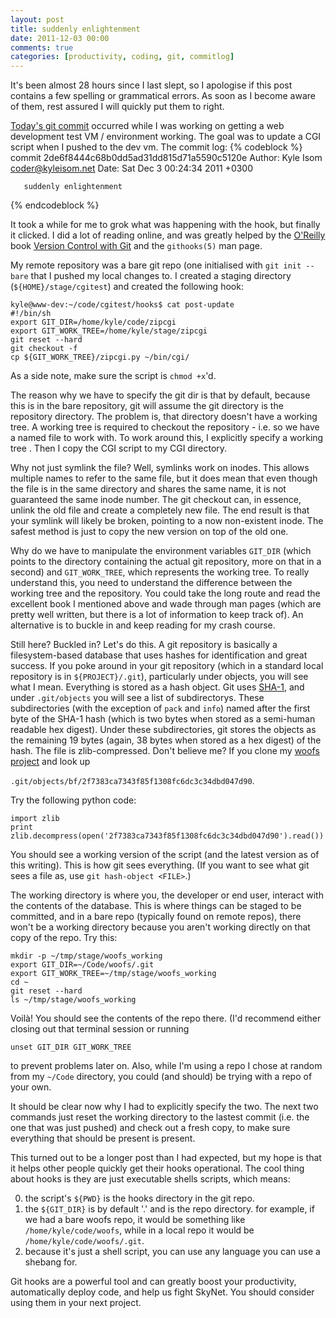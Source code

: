 ```yaml
---
layout: post
title: suddenly enlightenment
date: 2011-12-03 00:00
comments: true
categories: [productivity, coding, git, commitlog]
---
```


It's been almost 28 hours since I last slept, so I apologise if this
post contains a few spelling or grammatical errors. As soon as I
become aware of them, rest assured I will quickly put them to right.

[Today's git commit](http://www.kyleisom.net/blog/2011/11/35-dot_emacs) occurred
while I was working on getting a web development test VM / environment working. The
goal was to update a CGI script when I pushed to the dev vm. The commit log:
{% codeblock %}
   commit 2de6f8444c68b0dd5ad31dd815d71a5590c5120e
   Author: Kyle Isom <coder@kyleisom.net>
   Date:   Sat Dec 3 00:24:34 2011 +0300
   
       suddenly enlightenment
{% endcodeblock %}
<!-- more -->
It took a while for me to grok what was happening with the hook, but finally it clicked.
I did a lot of reading online, and was greatly helped by the [O'Reilly](https://www.ora.com)
book [Version Control with Git](https://shop.oreilly.com/product/9780596620137.do)
and the `githooks(5)` man page.

My remote repository was a bare git repo (one initialised with `git init --bare` that I 
pushed my local changes to. I created a staging directory (`${HOME}/stage/cgitest`)
and created the following hook:

    kyle@www-dev:~/code/cgitest/hooks$ cat post-update
    #!/bin/sh
    export GIT_DIR=/home/kyle/code/zipcgi
    export GIT_WORK_TREE=/home/kyle/stage/zipcgi
    git reset --hard
    git checkout -f
	cp ${GIT_WORK_TREE}/zipcgi.py ~/bin/cgi/


As a side note, make sure the script is `chmod +x`'d.

The reason why we have to specify the git dir is that by default,
because this is in the bare repository, git will assume the git
directory is the repository directory. The problem is, that directory
doesn't have a working tree. A working tree is required to checkout
the repository - i.e. so we have a named file to work with. To work
around this, I explicitly specify a working tree . Then I copy the CGI
script to my CGI directory.

Why not just symlink the file? Well, symlinks work on inodes. This
allows multiple names to refer to the same file, but it does mean that
even though the file is in the same directory and shares the same
name, it is not guaranteed the same inode number. The git checkout
can, in essence, unlink the old file and create a completely new
file. The end result is that your symlink will likely be broken,
pointing to a now non-existent inode. The safest method is just to
copy the new version on top of the old one.

Why do we have to manipulate the environment variables 
`GIT_DIR` (which points to the directory containing the actual git
repository, more on that in a second) and `GIT_WORK_TREE`, which
represents the working tree. To really understand this, you need to
understand the difference between the working tree and the
repository. You could take the long route and read the excellent book
I mentioned above and wade through man pages (which are pretty well
written, but there is a lot of information to keep track of). An
alternative is to buckle in and keep reading for my crash course.

Still here? Buckled in? Let's do this. A git repository is basically a
filesystem-based database that uses hashes for identification and
great success. If you poke around in your git repository (which in a
standard local repository is in `${PROJECT}/.git`), particularly under
objects, you will see what I mean. Everything is stored as a hash
object. Git uses [SHA-1](https://en.wikipedia.org/wiki/SHA-1), and
under `.git/objects` you will see a list of subdirectorys. These
subdirectories (with the exception of `pack` and `info`) named after
the first byte of the SHA-1 hash (which is two bytes when stored as a
semi-human readable hex digest). Under these subdirectories, git
stores the objects as the remaining 19 bytes (again, 38 bytes when
stored as a hex digest) of the hash. The file is
zlib-compressed. Don't believe me? If you clone my
[woofs project](https://github.com/kisom/woofs) and look up

`.git/objects/bf/2f7383ca7343f85f1308fc6dc3c34dbd047d90`.

Try the following python code:

    import zlib
	print zlib.decompress(open('2f7383ca7343f85f1308fc6dc3c34dbd047d90').read())

You should see a working version of the script (and the latest version
as of this writing). This is how git sees everything. (If you want to
see what git sees a file as, use `git hash-object <FILE>`.)

The working directory is where you, the developer or end user,
interact with the contents of the database. This is where things can
be staged to be committed, and in a bare repo (typically found
on remote repos), there won't be a working directory because you
aren't working directly on that copy of the repo. Try this:

    mkdir -p ~/tmp/stage/woofs_working
    export GIT_DIR=~/Code/woofs/.git 
	export GIT_WORK_TREE=~/tmp/stage/woofs_working
	cd ~
	git reset --hard
	ls ~/tmp/stage/woofs_working

Voilà! You should see the contents of the repo there. (I'd recommend
either closing out that terminal session or running

    unset GIT_DIR GIT_WORK_TREE

to prevent problems later on. Also, while I'm using a repo I chose at
random from my `~/Code` directory, you could (and should) be trying
with a repo of your own. 

It should be clear now why I had to explicitly specify the two. The
next two commands just reset the working directory to the lastest
commit (i.e. the one that was just pushed) and check out a fresh copy,
to make sure everything that should be present is present.

This turned out to be a longer post than I had expected, but my hope
is that it helps other people quickly get their hooks operational. The
cool thing about hooks is they are just executable shells scripts,
which means:

0. the script's `${PWD}` is the hooks directory in the git repo. 
0. the `${GIT_DIR}` is by default '.' and is the repo directory. for
example, if we had a bare woofs repo, it would be something like
`/home/kyle/code/woofs`, while in a local repo it would be
`/home/kyle/code/woofs/.git`. 
0. because it's just a shell script, you can use any language you can
use a shebang for. 

Git hooks are a powerful tool and can greatly boost your productivity,
automatically deploy code, and help us fight SkyNet. You should
consider using them in your next project.


